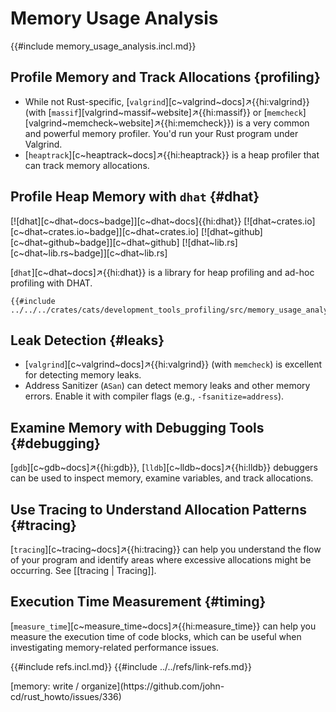 # Memory Usage Analysis

{{#include memory_usage_analysis.incl.md}}

## Profile Memory and Track Allocations {profiling}

- While not Rust-specific, [`valgrind`][c~valgrind~docs]↗{{hi:valgrind}} (with [`massif`][valgrind~massif~website]↗{{hi:massif}} or [`memcheck`][valgrind~memcheck~website]↗{{hi:memcheck}}) is a very common and powerful memory profiler. You'd run your Rust program under Valgrind.
- [`heaptrack`][c~heaptrack~docs]↗{{hi:heaptrack}} is a heap profiler that can track memory allocations.

## Profile Heap Memory with `dhat` {#dhat}

[![dhat][c~dhat~docs~badge]][c~dhat~docs]{{hi:dhat}}
[![dhat~crates.io][c~dhat~crates.io~badge]][c~dhat~crates.io]
[![dhat~github][c~dhat~github~badge]][c~dhat~github]
[![dhat~lib.rs][c~dhat~lib.rs~badge]][c~dhat~lib.rs]

[`dhat`][c~dhat~docs]↗{{hi:dhat}} is a library for heap profiling and ad-hoc profiling with DHAT.

```rust,editable
{{#include ../../../crates/cats/development_tools_profiling/src/memory_usage_analysis/dhat.rs:example}}
```

## Leak Detection {#leaks}

- [`valgrind`][c~valgrind~docs]↗{{hi:valgrind}} (with `memcheck`) is excellent for detecting memory leaks.
- Address Sanitizer (`ASan`) can detect memory leaks and other memory errors. Enable it with compiler flags (e.g., `-fsanitize=address`).

## Examine Memory with Debugging Tools {#debugging}

[`gdb`][c~gdb~docs]↗{{hi:gdb}}, [`lldb`][c~lldb~docs]↗{{hi:lldb}} debuggers can be used to inspect memory, examine variables, and track allocations.

## Use Tracing to Understand Allocation Patterns {#tracing}

[`tracing`][c~tracing~docs]↗{{hi:tracing}} can help you understand the flow of your program and identify areas where excessive allocations might be occurring.
See [[tracing | Tracing]].

## Execution Time Measurement {#timing}

[`measure_time`][c~measure_time~docs]↗{{hi:measure_time}} can help you measure the execution time of code blocks, which can be useful when investigating memory-related performance issues.

{{#include refs.incl.md}}
{{#include ../../refs/link-refs.md}}

<div class="hidden">
[memory: write / organize](https://github.com/john-cd/rust_howto/issues/336)
</div>
